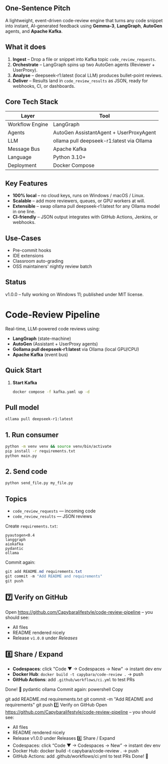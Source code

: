 ## One-Sentence Pitch
A lightweight, event-driven code-review engine that turns any code snippet into instant, AI-generated feedback using **Gemma-3**, **LangGraph**, **AutoGen** agents, and **Apache Kafka**.

## What it does
1. **Ingest** – Drop a file or snippet into Kafka topic `code_review_requests`.
2. **Orchestrate** – LangGraph spins up two AutoGen agents (Reviewer + UserProxy).
3. **Analyse** – deepseek-r1:latest (local LLM) produces bullet-point reviews.
4. **Deliver** – Results land in `code_review_results` as JSON, ready for webhooks, CI, or dashboards.

## Core Tech Stack

| Layer | Tool |
|-------|------|
| Workflow Engine | LangGraph |
| Agents | AutoGen AssistantAgent + UserProxyAgent |
| LLM | ollama pull deepseek-r1:latest via Ollama |
| Message Bus | Apache Kafka |
| Language | Python 3.10+ |
| Deployment | Docker Compose |

## Key Features
* **100% local** – no cloud keys, runs on Windows / macOS / Linux.
* **Scalable** – add more reviewers, queues, or GPU workers at will.
* **Extensible** – swap ollama pull deepseek-r1:latest for any Ollama model in one line.
* **CI-friendly** – JSON output integrates with GitHub Actions, Jenkins, or webhooks.

## Use-Cases
* Pre-commit hooks
* IDE extensions
* Classroom auto-grading
* OSS maintainers' nightly review batch

## Status
v1.0.0 – fully working on Windows 11; published under MIT license.

# Code-Review Pipeline

Real-time, LLM-powered code reviews using:

- **LangGraph** (state-machine)
- **AutoGen** (Assistant + UserProxy agents)
- **Gollama pull deepseek-r1:latest** via Ollama (local GPU/CPU)
- **Apache Kafka** (event bus)

## Quick Start

1. **Start Kafka**  
   ```bash
   docker compose -f kafka.yaml up -d

## Pull model

```bash
ollama pull deepseek-r1:latest
```

## 1. Run consumer

```bash
python -m venv venv && source venv/bin/activate
pip install -r requirements.txt
python main.py
```

## 2. Send code

```bash
python send_file.py my_file.py
```

## Topics
* `code_review_requests` — incoming code
* `code_review_results` — JSON reviews

Create `requirements.txt`:

```text
pyautogen<0.4
langgraph
aiokafka
pydantic
ollama
```

Commit again:

```powershell
git add README.md requirements.txt
git commit -m "Add README and requirements"
git push
```

## 7️⃣ Verify on GitHub
Open https://github.com/Capybaralifestyle/code-review-pipeline – you should see:
* All files
* README rendered nicely
* Release `v1.0.0` under *Releases*

## 8️⃣ Share / Expand
* **Codespaces**: click "Code ▼ → Codespaces → New" → instant dev env
* **Docker Hub**: `docker build -t capybara/code-review .` → push
* **GitHub Actions**: add `.github/workflows/ci.yml` to test PRs

Done! 🎉
pydantic
ollama
Commit again:
powershell
Copy

git add README.md requirements.txt
git commit -m "Add README and requirements"
git push
7️⃣ Verify on GitHub
Open https://github.com/Capybaralifestyle/code-review-pipeline – you should see:
* All files
* README rendered nicely
* Release v1.0.0 under Releases
8️⃣ Share / Expand
* Codespaces: click “Code ▼ → Codespaces → New” → instant dev env
* Docker Hub: docker build -t capybara/code-review . → push
* GitHub Actions: add .github/workflows/ci.yml to test PRs
Done! 🎉
